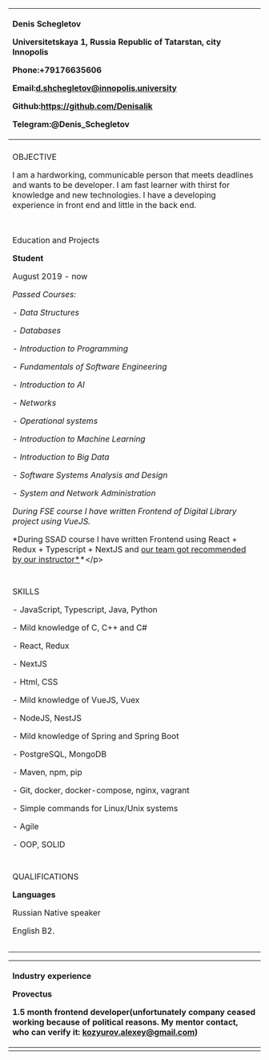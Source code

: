 ﻿|<p>**Denis Schegletov**</p><p>Universitetskaya 1, Russia Republic of Tatarstan, city Innopolis</p><p>Phone:+79176635606</p><p>Email:<d.shchegletov@innopolis.university></p><p>Github:<https://github.com/Denisalik></p><p>Telegram:@Denis\_Schegletov</p>|
| :- |
||
|<p>OBJECTIVE</p><p></p><p>I am a hardworking, communicable person that meets deadlines and wants to be developer. I am fast learner with thirst for knowledge and new technologies. I have a developing experience in front end and little in the back end.</p><p></p>|
||
||
|<p>Education and Projects</p><p>**Student**</p><p>August 2019 - now</p><p>*Passed Courses:*</p><p>- *Data Structures*</p><p>- *Databases*</p><p>- *Introduction to Programming*</p><p>- *Fundamentals of Software Engineering*</p><p>- *Introduction to AI*</p><p>- *Networks*</p><p>- *Operational systems*</p><p>- *Introduction to Machine Learning*</p><p>- *Introduction to Big Data*</p><p>- *Software Systems Analysis and Design*</p><p>- *System and Network Administration*</p><p></p><p>*During FSE course I have written Frontend of Digital Library project using VueJS.*</p><p>*During SSAD course I have written Frontend using React + Redux + Typescript + NextJS and [our team got recommended by our instructor*](https://www.yegor256.com/2021/12/01/teaching.html "https://www.yegor256.com/2021/12/01/teaching.html")*</p>|
||
|<p>SKILLS</p><p>- JavaScript, Typescript, Java, Python</p><p>- Mild knowledge of C, C++ and C#</p><p>- React, Redux</p><p>- NextJS</p><p>- Html, CSS</p><p>- Mild knowledge of VueJS, Vuex</p><p>- NodeJS, NestJS</p><p>- Mild knowledge of Spring and Spring Boot</p><p>- PostgreSQL, MongoDB</p><p>- Maven, npm, pip</p><p>- Git, docker, docker-compose, nginx, vagrant</p><p>- Simple commands for Linux/Unix systems</p><p>- Agile</p><p>- OOP, SOLID</p>|
||
|<p>QUALIFICATIONS</p><p>**Languages**</p><p>Russian Native speaker</p><p>English B2.</p><p></p><p></p>|
||
||


|<p>Industry experience</p><p>**Provectus**</p><p>1.5 month frontend developer(unfortunately company ceased working because of political reasons. My mentor contact, who can verify it: <kozyurov.alexey@gmail.com>)</p><p></p><p></p>|
| :- |
||




















